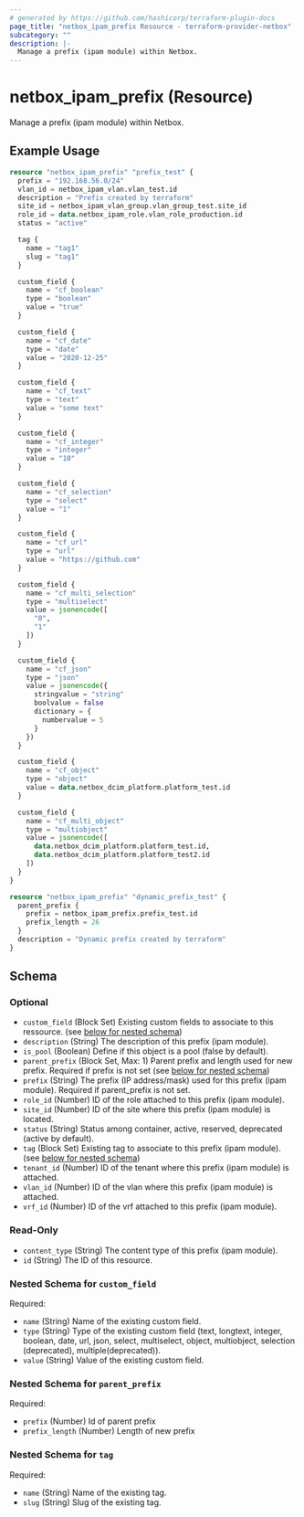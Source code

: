 ```yaml
---
# generated by https://github.com/hashicorp/terraform-plugin-docs
page_title: "netbox_ipam_prefix Resource - terraform-provider-netbox"
subcategory: ""
description: |-
  Manage a prefix (ipam module) within Netbox.
---
```


# netbox_ipam_prefix (Resource)

Manage a prefix (ipam module) within Netbox.

## Example Usage

```terraform
resource "netbox_ipam_prefix" "prefix_test" {
  prefix = "192.168.56.0/24"
  vlan_id = netbox_ipam_vlan.vlan_test.id
  description = "Prefix created by terraform"
  site_id = netbox_ipam_vlan_group.vlan_group_test.site_id
  role_id = data.netbox_ipam_role.vlan_role_production.id
  status = "active"

  tag {
    name = "tag1"
    slug = "tag1"
  }

  custom_field {
    name = "cf_boolean"
    type = "boolean"
    value = "true"
  }

  custom_field {
    name = "cf_date"
    type = "date"
    value = "2020-12-25"
  }

  custom_field {
    name = "cf_text"
    type = "text"
    value = "some text"
  }

  custom_field {
    name = "cf_integer"
    type = "integer"
    value = "10"
  }

  custom_field {
    name = "cf_selection"
    type = "select"
    value = "1"
  }

  custom_field {
    name = "cf_url"
    type = "url"
    value = "https://github.com"
  }

  custom_field {
    name = "cf_multi_selection"
    type = "multiselect"
    value = jsonencode([
      "0",
      "1"
    ])
  }

  custom_field {
    name = "cf_json"
    type = "json"
    value = jsonencode({
      stringvalue = "string"
      boolvalue = false
      dictionary = {
        numbervalue = 5
      }
    })
  }

  custom_field {
    name = "cf_object"
    type = "object"
    value = data.netbox_dcim_platform.platform_test.id
  }

  custom_field {
    name = "cf_multi_object"
    type = "multiobject"
    value = jsonencode([
      data.netbox_dcim_platform.platform_test.id,
      data.netbox_dcim_platform.platform_test2.id
    ])
  }
}

resource "netbox_ipam_prefix" "dynamic_prefix_test" {
  parent_prefix {
    prefix = netbox_ipam_prefix.prefix_test.id
    prefix_length = 26
  } 
  description = "Dynamic prefix created by terraform"
}
```

<!-- schema generated by tfplugindocs -->
## Schema

### Optional

- `custom_field` (Block Set) Existing custom fields to associate to this ressource. (see [below for nested schema](#nestedblock--custom_field))
- `description` (String) The description of this prefix (ipam module).
- `is_pool` (Boolean) Define if this object is a pool (false by default).
- `parent_prefix` (Block Set, Max: 1) Parent prefix and length used for new prefix. Required if prefix is not set (see [below for nested schema](#nestedblock--parent_prefix))
- `prefix` (String) The prefix (IP address/mask) used for this prefix (ipam module). Required if parent_prefix is not set.
- `role_id` (Number) ID of the role attached to this prefix (ipam module).
- `site_id` (Number) ID of the site where this prefix (ipam module) is located.
- `status` (String) Status among container, active, reserved, deprecated (active by default).
- `tag` (Block Set) Existing tag to associate to this prefix (ipam module). (see [below for nested schema](#nestedblock--tag))
- `tenant_id` (Number) ID of the tenant where this prefix (ipam module) is attached.
- `vlan_id` (Number) ID of the vlan where this prefix (ipam module) is attached.
- `vrf_id` (Number) ID of the vrf attached to this prefix (ipam module).

### Read-Only

- `content_type` (String) The content type of this prefix (ipam module).
- `id` (String) The ID of this resource.

<a id="nestedblock--custom_field"></a>
### Nested Schema for `custom_field`

Required:

- `name` (String) Name of the existing custom field.
- `type` (String) Type of the existing custom field (text, longtext, integer, boolean, date, url, json, select, multiselect, object, multiobject, selection (deprecated), multiple(deprecated)).
- `value` (String) Value of the existing custom field.


<a id="nestedblock--parent_prefix"></a>
### Nested Schema for `parent_prefix`

Required:

- `prefix` (Number) Id of parent prefix
- `prefix_length` (Number) Length of new prefix


<a id="nestedblock--tag"></a>
### Nested Schema for `tag`

Required:

- `name` (String) Name of the existing tag.
- `slug` (String) Slug of the existing tag.


